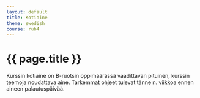 ```yaml
---
layout: default
title: Kotiaine
theme: swedish
course: rub4
---
```


<div class="container">
<div class="header-row">
<div class="main-header">
<h1>{{ page.title }}</h1>
</div>
</div>
<div class="content-row">
<div class="main-content">

Kurssin kotiaine on B-ruotsin oppimäärässä vaadittavan pituinen, kurssin teemoja noudattava aine. Tarkemmat ohjeet
tulevat tänne n. viikkoa ennen aineen palautuspäivää.

</div>
</div>
</div>
